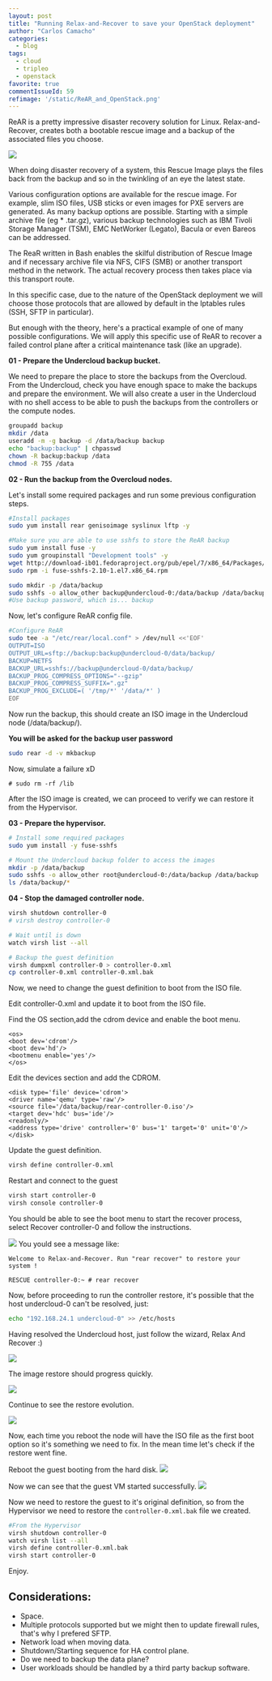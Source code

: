 ```yaml
---
layout: post
title: "Running Relax-and-Recover to save your OpenStack deployment"
author: "Carlos Camacho"
categories:
  - blog
tags:
  - cloud
  - tripleo
  - openstack
favorite: true
commentIssueId: 59
refimage: '/static/ReAR_and_OpenStack.png'
---
```


ReAR is a pretty impressive disaster recovery
solution for Linux. Relax-and-Recover, creates both a
bootable rescue image and a backup of the associated files you choose.

![](/static/ReAR_and_OpenStack.png)

When doing disaster recovery of a system, this Rescue Image plays
the files back from the backup and so in the twinkling of
an eye the latest state.

Various configuration options are available for the rescue image.
For example, slim ISO files, USB sticks or even images for PXE
servers are generated. As many backup options are possible.
Starting with a simple archive file (eg * .tar.gz),
various backup technologies such as IBM Tivoli Storage Manager (TSM),
EMC NetWorker (Legato), Bacula or even Bareos can be addressed.

The ReaR written in Bash enables the skilful
distribution of Rescue Image and if necessary archive file via
NFS, CIFS (SMB) or another transport method in the network.
The actual recovery process then takes place via this transport route.

In this specific case, due to the nature of the OpenStack deployment we will
choose those protocols that are allowed by default in the Iptables rules (SSH, SFTP in particular).

But enough with the theory, here's a practical example of one of many possible configurations.
We will apply this specific use of ReAR to recover
a failed control plane after a critical maintenance task (like an upgrade).

__01 - Prepare the Undercloud backup bucket.__

We need to prepare the place to store the backups from the Overcloud.
From the Undercloud, check you have enough space to make the backups
and prepare the environment. We will also create a user in the
Undercloud with no shell access to be able to push the backups from the
controllers or the compute nodes.

```bash
groupadd backup
mkdir /data
useradd -m -g backup -d /data/backup backup
echo "backup:backup" | chpasswd
chown -R backup:backup /data
chmod -R 755 /data
```

__02 - Run the backup from the Overcloud nodes.__

Let's install some required packages and run some previous
configuration steps.

```bash
#Install packages
sudo yum install rear genisoimage syslinux lftp -y

#Make sure you are able to use sshfs to store the ReAR backup
sudo yum install fuse -y
sudo yum groupinstall "Development tools" -y
wget http://download-ib01.fedoraproject.org/pub/epel/7/x86_64/Packages/f/fuse-sshfs-2.10-1.el7.x86_64.rpm
sudo rpm -i fuse-sshfs-2.10-1.el7.x86_64.rpm

sudo mkdir -p /data/backup
sudo sshfs -o allow_other backup@undercloud-0:/data/backup /data/backup
#Use backup password, which is... backup
```

Now, let's configure ReAR config file.

```bash
#Configure ReAR
sudo tee -a "/etc/rear/local.conf" > /dev/null <<'EOF'
OUTPUT=ISO
OUTPUT_URL=sftp://backup:backup@undercloud-0/data/backup/
BACKUP=NETFS
BACKUP_URL=sshfs://backup@undercloud-0/data/backup/
BACKUP_PROG_COMPRESS_OPTIONS="--gzip"
BACKUP_PROG_COMPRESS_SUFFIX=".gz"
BACKUP_PROG_EXCLUDE=( '/tmp/*' '/data/*' )
EOF
```

Now run the backup, this should create an ISO image in
the Undercloud node (/data/backup/).

**You will be asked for the backup user password**

```bash
sudo rear -d -v mkbackup
```

Now, simulate a failure xD

```
# sudo rm -rf /lib
```

After the ISO image is created, we can proceed to
verify we can restore it from the Hypervisor.

__03 - Prepare the hypervisor.__


```bash
# Install some required packages
sudo yum install -y fuse-sshfs

# Mount the Undercloud backup folder to access the images
mkdir -p /data/backup
sudo sshfs -o allow_other root@undercloud-0:/data/backup /data/backup
ls /data/backup/*
```

__04 - Stop the damaged controller node.__


```bash
virsh shutdown controller-0
# virsh destroy controller-0

# Wait until is down
watch virsh list --all

# Backup the guest definition
virsh dumpxml controller-0 > controller-0.xml
cp controller-0.xml controller-0.xml.bak
```

Now, we need to change the guest definition to boot from the ISO file.

Edit controller-0.xml and update it to boot from the ISO file.

Find the OS section,add the cdrom device and enable the boot menu.

```
<os>
<boot dev='cdrom'/>
<boot dev='hd'/>
<bootmenu enable='yes'/>
</os>
```

Edit the devices section and add the CDROM.

```
<disk type='file' device='cdrom'>
<driver name='qemu' type='raw'/>
<source file='/data/backup/rear-controller-0.iso'/>
<target dev='hdc' bus='ide'/>
<readonly/>
<address type='drive' controller='0' bus='1' target='0' unit='0'/>
</disk>
```

Update the guest definition.

```bash
virsh define controller-0.xml
```

Restart and connect to the guest

```bash
virsh start controller-0
virsh console controller-0
```

You should be able to see the boot menu to start the recover process, select Recover controller-0 and follow the instructions.

![](/static/ReAR1.PNG)
You yould see a message like:

```
Welcome to Relax-and-Recover. Run "rear recover" to restore your system !

RESCUE controller-0:~ # rear recover
```

Now, before proceeding to run the controller restore, it's possible that
the host undercloud-0 can't be resolved, just:

```bash
echo "192.168.24.1 undercloud-0" >> /etc/hosts
```

Having resolved the Undercloud host, just follow the wizard, Relax And Recover :)

![](/static/ReAR2.PNG)

The image restore should progress quickly.

![](/static/ReAR3.PNG)

Continue to see the restore evolution.

![](/static/ReAR4.PNG)

Now, each time you reboot the node will have the ISO file
as the first boot option so it's something we need to fix.
In the mean time let's check if the restore went fine.

Reboot the guest booting from the hard disk.
![](/static/ReAR5.PNG)

Now we can see that the guest VM started successfully.
![](/static/ReAR6.PNG)


Now we need to restore the guest to it's original definition,
so from the Hypervisor we need to restore the `controller-0.xml.bak` 
file we created.

```bash
#From the Hypervisor
virsh shutdown controller-0
watch virsh list --all
virsh define controller-0.xml.bak
virsh start controller-0
```


Enjoy.


## Considerations:

* Space.
* Multiple protocols supported but we might then to update firewall rules, that's why I prefered SFTP.
* Network load when moving data.
* Shutdown/Starting sequence for HA control plane.
* Do we need to backup the data plane?
* User workloads should be handled by a third party backup software.
